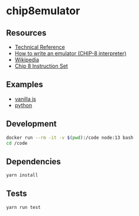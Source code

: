 # chip8emulator

## Resources

* [Technical Reference](http://devernay.free.fr/hacks/chip8/C8TECH10.HTM)
* [How to write an emulator (CHIP-8 interpreter)](http://www.multigesture.net/articles/how-to-write-an-emulator-chip-8-interpreter/)
* [Wikipedia](https://en.wikipedia.org/wiki/CHIP-8)
* [Chip 8 Instruction Set](https://storage.googleapis.com/wzukusers/user-34724694/documents/5ddc61256d08cO18xs1R/CHIP-8%20Instruction%20Set%20(Classic).pdf)

## Examples

* [vanilla js](https://github.com/alexanderdickson/Chip-8-Emulator)
* [python](https://github.com/craigthomas/Chip8Python)

## Development

```bash
docker run --rm -it -v $(pwd):/code node:13 bash
cd /code
```

## Dependencies

```bash
yarn install
```

## Tests

``` bash
yarn run test
```

